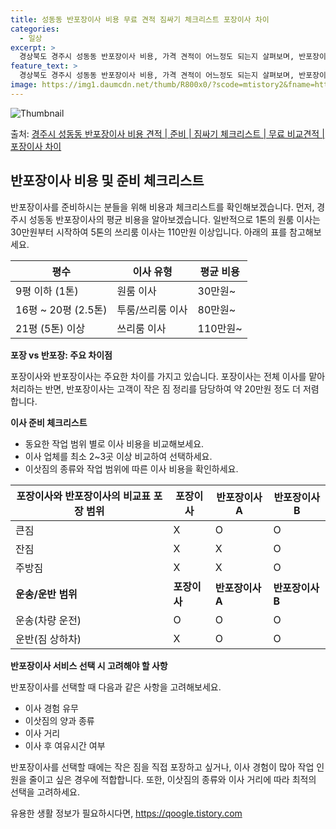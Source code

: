 ```yaml
---
title: 성동동 반포장이사 비용 무료 견적 짐싸기 체크리스트 포장이사 차이
categories:
  - 일상
excerpt: >
  경상북도 경주시 성동동 반포장이사 비용, 가격 견적이 어느정도 되는지 살펴보며, 반포장이사를 준비함에 있어 짐싸기 준비 체크리스트가 무엇인지 보겠습니다. 마지막으로 포장이사와 차이점을 통해 무료 비교견적으로 어떤 것이 더 합리적인 선택인지 공유 드립니다.경주시 성동동 포장이사 견적 샘플 보기 👈 클릭경주시 성동동 포장이사 가격 살펴보기 👈 클릭경주시 성동동 반포장이사 평균 이사 비용평수경주시 성동동 평균 이사 비용원룸 이사9평 이하 (1톤)30만원~투룸/쓰리룸 이사16평 ~ 20평 (2.5톤)80만원~쓰리룸 이사21평 (5톤) ~110만원~우리집 무료 이사견적 받기 👈 클릭포장 vs 반포장: 주요 차이점포장이사는 전반적인 이사를 담당하는 반면, 반포장이사는 고객이 작은 짐 정리를 담당하여 비용이 약..
feature_text: >
  경상북도 경주시 성동동 반포장이사 비용, 가격 견적이 어느정도 되는지 살펴보며, 반포장이사를 준비함에 있어 짐싸기 준비 체크리스트가 무엇인지 보겠습니다. 마지막으로 포장이사와 차이점을 통해 무료 비교견적으로 어떤 것이 더 합리적인 선택인지 공유 드립니다.경주시 성동동 포장이사 견적 샘플 보기 👈 클릭경주시 성동동 포장이사 가격 살펴보기 👈 클릭경주시 성동동 반포장이사 평균 이사 비용평수경주시 성동동 평균 이사 비용원룸 이사9평 이하 (1톤)30만원~투룸/쓰리룸 이사16평 ~ 20평 (2.5톤)80만원~쓰리룸 이사21평 (5톤) ~110만원~우리집 무료 이사견적 받기 👈 클릭포장 vs 반포장: 주요 차이점포장이사는 전반적인 이사를 담당하는 반면, 반포장이사는 고객이 작은 짐 정리를 담당하여 비용이 약..
image: https://img1.daumcdn.net/thumb/R800x0/?scode=mtistory2&fname=https%3A%2F%2Fblog.kakaocdn.net%2Fdn%2FbiZVHm%2FbtsHbDQhIWg%2FmETXFREXAjIJ5lJ2PXitp1%2Fimg.webp
---
```


![Thumbnail](https://img1.daumcdn.net/thumb/R800x0/?scode=mtistory2&fname=https%3A%2F%2Fblog.kakaocdn.net%2Fdn%2FbiZVHm%2FbtsHbDQhIWg%2FmETXFREXAjIJ5lJ2PXitp1%2Fimg.webp)

<p>출처: <a href="https://qoogle.tistory.com/9416" rel="dofollow">경주시 성동동 반포장이사 비용 견적 | 준비 | 짐싸기 체크리스트 | 무료 비교견적 | 포장이사 차이</a> </p>

## 반포장이사 비용 및 준비 체크리스트



반포장이사를 준비하시는 분들을 위해 비용과 체크리스트를 확인해보겠습니다. 먼저, 경주시 성동동 반포장이사의 평균 비용을 알아보겠습니다.
일반적으로 1톤의 원룸 이사는 30만원부터 시작하여 5톤의 쓰리룸 이사는 110만원 이상입니다. 아래의 표를 참고해보세요.

**평수** | **이사 유형** | **평균 비용**  
---|---|---  
9평 이하 (1톤) | 원룸 이사 | 30만원~  
16평 ~ 20평 (2.5톤) | 투룸/쓰리룸 이사 | 80만원~  
21평 (5톤) 이상 | 쓰리룸 이사 | 110만원~  
**포장 vs 반포장: 주요 차이점**

포장이사와 반포장이사는 주요한 차이를 가지고 있습니다. 포장이사는 전체 이사를 맡아 처리하는 반면, 반포장이사는 고객이 작은 짐 정리를
담당하여 약 20만원 정도 더 저렴합니다.

**이사 준비 체크리스트**

  * 동요한 작업 범위 별로 이사 비용을 비교해보세요.
  * 이사 업체를 최소 2~3곳 이상 비교하여 선택하세요.
  * 이삿짐의 종류와 작업 범위에 따른 이사 비용을 확인하세요.

**포장이사와 반포장이사의 비교표** **포장 범위** | **포장이사** | **반포장이사 A** | **반포장이사 B**  
---|---|---|---  
큰짐 | X | O | O  
잔짐 | X | X | O  
주방짐 | X | X | O  
**운송/운반 범위** | **포장이사** | **반포장이사 A** | **반포장이사 B**  
운송(차량 운전) | O | O | O  
운반(짐 상하차) | X | O | O  
  


**반포장이사 서비스 선택 시 고려해야 할 사항**

반포장이사를 선택할 때 다음과 같은 사항을 고려해보세요.

  * 이사 경험 유무
  * 이삿짐의 양과 종류
  * 이사 거리
  * 이사 후 여유시간 여부



반포장이사를 선택할 때에는 작은 짐을 직접 포장하고 싶거나, 이사 경험이 많아 작업 인원을 줄이고 싶은 경우에 적합합니다. 또한, 이삿짐의
종류와 이사 거리에 따라 최적의 선택을 고려하세요.

 

유용한 생활 정보가 필요하시다면, <a href="https://qoogle.tistory.com" rel="dofollow">https://qoogle.tistory.com</a>


